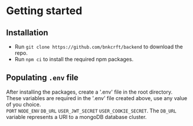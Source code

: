 # Getting started
## Installation
* Run `git clone https://github.com/bnkcrft/backend` to download the repo. <br />
* Run `npm ci` to install the required npm packages.

## Populating `.env` file
After installing the packages,  create a '.env' file in the root directory. <br />
These variables are required in the '.env' file created above, use any value of you choice. <br />
  `PORT` `NODE_ENV` `DB_URL` `USER_JWT_SECRET` `USER_COOKIE_SECRET`.
The `DB_URL` variable represents a URI to a mongoDB database cluster.

